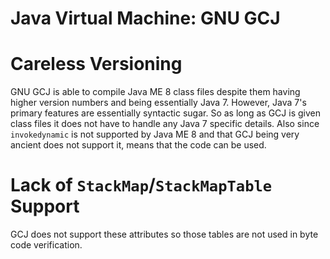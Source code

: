 # Java Virtual Machine: GNU GCJ

# Careless Versioning

GNU GCJ is able to compile Java ME 8 class files despite them having higher
version numbers and being essentially Java 7. However, Java 7's primary
features are essentially syntactic sugar. So as long as GCJ is given class
files it does not have to handle any Java 7 specific details. Also since
`invokedynamic` is not supported by Java ME 8 and that GCJ being very ancient
does not support it, means that the code can be used.

# Lack of `StackMap`/`StackMapTable` Support

GCJ does not support these attributes so those tables are not used in byte code
verification.

